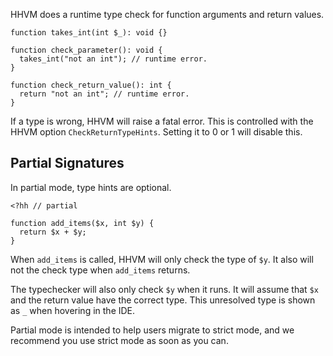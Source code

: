 HHVM does a runtime type check for function arguments and return
values.

``` Hack
function takes_int(int $_): void {}

function check_parameter(): void {
  takes_int("not an int"); // runtime error.
}

function check_return_value(): int {
  return "not an int"; // runtime error.
}
```

If a type is wrong, HHVM will raise a fatal error. This is controlled
with the HHVM option `CheckReturnTypeHints`. Setting it to 0 or 1 will
disable this.

## Partial Signatures

In partial mode, type hints are optional.

```add_items_partial.php no-auto-output
<?hh // partial

function add_items($x, int $y) {
  return $x + $y;
}
```

When `add_items` is called, HHVM will only check the type of `$y`. It
also will not the check type when `add_items` returns.

The typechecker will also only check `$y` when it runs. It will assume
that `$x` and the return value have the correct type. This unresolved
type is shown as `_` when hovering in the IDE.

Partial mode is intended to help users migrate to strict mode, and we
recommend you use strict mode as soon as you can.
